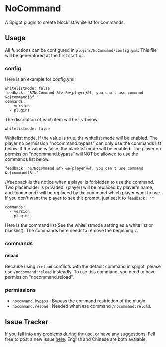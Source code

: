 # NoCommand
A Spigot plugin to create blocklist/whitelist for commands.

## Usage
All functions can be configured in `plugins/NoCommand/config.yml`. This file will be generatored at the first start up.

### config
Here is an example for config.yml.
```
whitelistmode: false 
feedback: "&7NoCommand &f> &e{player}&f, you can't use command &c{command}&f."  
commands: 
  - version
  - plugins
```
The discription of each item will be list below.


```
whitelistmode: false
```
Whitelist mode. If the value is true, the whitelist mode will be enabled. The player no permission "nocommand.bypass" can only use the commands list below. If the value is false, the blacklist mode will be enabled. The player no permission "nocommand.bypass" will NOT be allowed to use the commands list below.

```
feedback: "&7NoCommand &f> &e{player}&f, you can't use command &c{command}&f."
```
//feedback is the notice when a player is forbidden to use the command. Two placeholder is privaded. {player} will be replaced by player's name, and {command} will be replaced by the command which player want to use.
If you don't want the player to see this prompt, just set it to `feedback: ""`

```
commands: 
  - version
  - plugins
```
Here is the command list(See the whitelistmode setting as a white list or blacklist). The commands here needs to remove the beginning `/`.

### commands

#### reload
Because using `/reload` conflicts with the default command in spigot, please use `/nocommand:reload` insteadly.
To use this command, you need to have permission "nocommand.reload".

### permissions
+ `nocommand.bypass` : Bypass the command restriction of the plugin.
+ `nocommand.reload` : Needed when use command `/nocommand:reload`.

## Issue Tracker
If you fall into any problems during the use, or have any suggestions. Fell free to post a new issue [here](https://github.com/Lori3f6/NoCommand/issues/new). English and Chinese are both avalable.